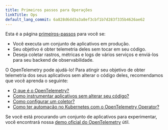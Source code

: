 ```yaml
---
title: Primeiros passos para Operações
linkTitle: Ops
default_lang_commit: 6a828d6dd3a3a8ef3cbf1b7d283f335b4626ae62
---
```


Esta é a página [primeiros-passos](..) para você se:

- Você executa um conjunto de aplicativos em produção.
- Seu objetivo é obter telemetria deles sem tocar em seu código.
- Deseja coletar rastros, métricas e logs de vários serviços e enviá-los para
  seu backend de observabilidade.

O OpenTelemetry pode ajudá-lo! Para atingir seu objetivo de obter telemetria dos
seus aplicativos sem alterar o código deles, recomendamos que você aprenda o
seguinte:

- [O que é o OpenTelemetry?](../../what-is-opentelemetry/)
- [Como instrumentar aplicativos sem alterar seu código?](../../concepts/instrumentation/zero-code/)
- [Como configurar um coletor?](../../collector/)
- [Como ter automação no Kubernetes com o OpenTelemetry Operator?](../../kubernetes/operator/)

Se você está procurando um conjunto de aplicativos para experimentar, você
encontrará nossa [demo oficial do OpenTelemetry](/ecosystem/demo/) útil.
